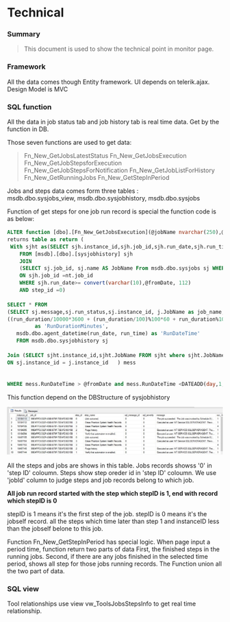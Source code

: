 Technical 
=======

### Summary

>This document is used to show the technical point in monitor page.

### Framework

All the data comes though Entity framework.
UI depends on telerik.ajax.
Design Model is MVC

### SQL function

All the data in job status tab and job history tab is real time data. Get by the function in DB. 

Those seven functions are used to get data:

>Fn_New_GetJobsLatestStatus
>Fn_New_GetJobsExecution
>Fn_New_GetJobStepsforExecution
>Fn_New_GetJobStepsForNotification
>Fn_New_GetJobListForHistory
>Fn_New_GetRunningJobs
>Fn_New_GetStepInPeriod

Jobs and steps data comes form three tables :  
msdb.dbo.sysjobs_view, msdb.dbo.sysjobhistory, msdb.dbo.sysjobs

Function of get steps for one job run record is special
the function code is as below:

```sql
ALTER function [dbo].[Fn_New_GetJobsExecution](@jobName nvarchar(250),@fromDate datetime,@endDate datetime)
returns table as return (
 With sjht as(SELECT sjh.instance_id,sjh.job_id,sjh.run_date,sjh.run_time,sjh.run_status,sjh.run_duration,nt.JobName
    FROM [msdb].[dbo].[sysjobhistory] sjh
    JOIN 
    (SELECT sj.job_id, sj.name AS JobName From msdb.dbo.sysjobs sj WHERE sj.name = @jobName) nt
    ON sjh.job_id =nt.job_id
    WHERE sjh.run_date>= convert(varchar(10),@fromDate, 112)
    AND step_id =0) 

SELECT * FROM 
(SELECT sj.message,sj.run_status,sj.instance_id, j.JobName as job_name,
((run_duration/10000*3600 + (run_duration/100)%100*60 + run_duration%100 + 31 ) / 60) 
         as 'RunDurationMinutes',
   msdb.dbo.agent_datetime(run_date, run_time) as 'RunDateTime' 
   FROM msdb.dbo.sysjobhistory sj

Join (SELECT sjht.instance_id,sjht.JobName FROM sjht where sjht.JobName = @jobName) j
ON sj.instance_id = j.instance_id   ) mess


WHERE mess.RunDateTime > @fromDate and mess.RunDateTime <DATEADD(day,1,@endDate))
```

This function depend on the DBStructure of sysjobhistory

![DBSysJobHistory](image/DBSysJobHistory.JPG)
 
 All the steps and jobs are shows in this table. 
 Jobs records showss '0' in 'step ID' coloumn. Steps show step oreder id in 'step ID' coloumn.
 We use 'jobId' column to judge steps and job records belong to which job.

**All job run record started with the step which stepID is 1, end with record which stepID is 0**

stepID is 1 means it's the first step of the job. stepID is 0 means it's the jobself record.
all the steps which time later than step 1 and instanceID less than the jobself belone to this job.


Function Fn_New_GetStepInPeriod has special logic.
When page input a period time, function return two parts of data
First, the finished steps in the running jobs.
Second, if there are any jobs finished in the selected time period, shows all step for those jobs running records.
The Function union all the two part of data.

### SQL view

Tool relationships use view vw_ToolsJobsStepsInfo to get real time relationship. 

